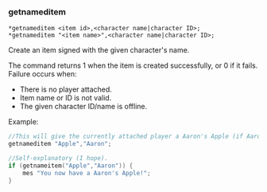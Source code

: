 ### getnameditem
```
*getnameditem <item id>,<character name|character ID>;
*getnameditem "<item name>",<character name|character ID>;
```

Create an item signed with the given character's name.

The command returns 1 when the item is created successfully, or 0 if it fails.
Failure occurs when:
- There is no player attached.
- Item name or ID is not valid.
- The given character ID/name is offline.

Example:

```c
//This will give the currently attached player a Aaron's Apple (if Aaron is online).
getnameditem "Apple","Aaron";

//Self-explanatory (I hope).
if (getnameitem("Apple","Aaron")) {
    mes "You now have a Aaron's Apple!";
}
```
